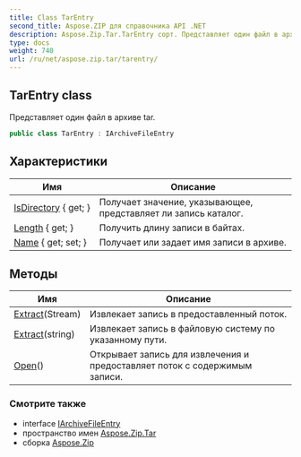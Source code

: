 ```yaml
---
title: Class TarEntry
second_title: Aspose.ZIP для справочника API .NET
description: Aspose.Zip.Tar.TarEntry сорт. Представляет один файл в архиве tar.
type: docs
weight: 740
url: /ru/net/aspose.zip.tar/tarentry/
---
```

## TarEntry class

Представляет один файл в архиве tar.

```csharp
public class TarEntry : IArchiveFileEntry
```

## Характеристики

| Имя | Описание |
| --- | --- |
| [IsDirectory](../../aspose.zip.tar/tarentry/isdirectory/) { get; } | Получает значение, указывающее, представляет ли запись каталог. |
| [Length](../../aspose.zip.tar/tarentry/length/) { get; } | Получить длину записи в байтах. |
| [Name](../../aspose.zip.tar/tarentry/name/) { get; set; } | Получает или задает имя записи в архиве. |

## Методы

| Имя | Описание |
| --- | --- |
| [Extract](../../aspose.zip.tar/tarentry/extract/#extract_1)(Stream) | Извлекает запись в предоставленный поток. |
| [Extract](../../aspose.zip.tar/tarentry/extract/#extract)(string) | Извлекает запись в файловую систему по указанному пути. |
| [Open](../../aspose.zip.tar/tarentry/open/)() | Открывает запись для извлечения и предоставляет поток с содержимым записи. |

### Смотрите также

* interface [IArchiveFileEntry](../../aspose.zip/iarchivefileentry/)
* пространство имен [Aspose.Zip.Tar](../../aspose.zip.tar/)
* сборка [Aspose.Zip](../../)



